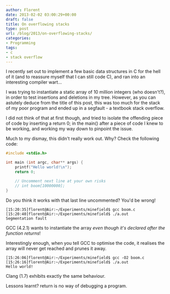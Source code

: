 ```yaml
---
author: Florent
date: 2013-02-02 03:00:29+00:00
draft: false
title: On overflowing stacks
type: post
url: /blog/2013/on-overflowing-stacks/
categories:
- Programming
tags:
- c
- stack overflow
---
```


I recently set out to implement a few basic data structures in C for the hell of it (and to reassure myself that I can still code C), and ran into an interesting compiler wart...

I was trying to instantiate a static array of 10 million integers (who doesn't?), in order to test insertions and deletions in my tree. However, as you can astutely deduce from the title of this post, this was too much for the stack of my poor program and ended up in a segfault - a textbook stack overflow.

I did not think of that at first though, and tried to isolate the offending piece of code by inserting a return 0; in the main() after a piece of code I knew to be working, and working my way down to pinpoint the issue.

Much to my dismay, this didn't really work out. Why? Check the following code:

```c
#include <stdio.h>

int main (int argc, char** args) {
    printf("Hello world!\n");
    return 0;

    // Uncomment next line at your own risks
    // int boom[10000000];
}
```

Do you think it works with that last line uncommented? You'd be wrong!

    
    [15:20:35]florent@Air:~/Experiments/minefield$ gcc boom.c
    [15:20:40]florent@Air:~/Experiments/minefield$ ./a.out
    Segmentation fault


GCC (4.2.1) wants to instantiate the array _even though it's declared after the function returns_!

Interestingly enough, when you tell GCC to optimise the code, it realises the array will never get reached and prunes it away.

    
    [15:26:06]florent@Air:~/Experiments/minefield$ gcc -O2 boom.c
    [15:26:16]florent@Air:~/Experiments/minefield$ ./a.out
    Hello world!


Clang (1.7) exhibits exactly the same behaviour.

Lessons learnt? return is no way of debugging a program.
